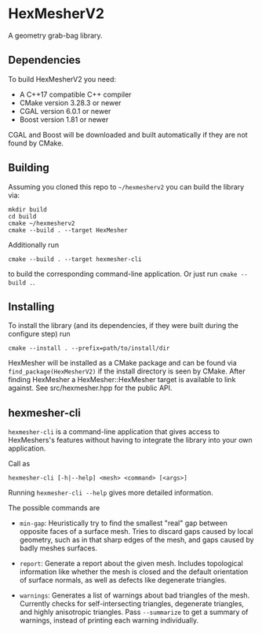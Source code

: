 # HexMesherV2

A geometry grab-bag library.

## Dependencies
To build HexMesherV2 you need:
- A C++17 compatible C++ compiler
- CMake version 3.28.3 or newer
- CGAL version 6.0.1 or newer
- Boost version 1.81 or newer
 
CGAL and Boost will be downloaded and built automatically if they are not found by CMake.

## Building

Assuming you cloned this repo to ``~/hexmesherv2`` you can build the library via:
```
mkdir build
cd build
cmake ~/hexmesherv2
cmake --build . --target HexMesher
```

Additionally run
```
cmake --build . --target hexmesher-cli
```
to build the corresponding command-line application. Or just run ``cmake --build .``.

## Installing

To install the library (and its dependencies, if they were built during the configure step) run
```
cmake --install . --prefix=path/to/install/dir
```

HexMesher will be installed as a CMake package and can be found via ``find_package(HexMesherV2)`` if the install directory is seen by CMake.
After finding HexMesher a HexMesher::HexMesher target is available to link against.
See src/hexmesher.hpp for the public API.

## hexmesher-cli

``hexmesher-cli`` is a command-line application that gives access to HexMeshers's features without having to integrate the library into your own application.

Call as
```
hexmesher-cli [-h|--help] <mesh> <command> [<args>]
```
Running ``hexmesher-cli --help`` gives more detailed information.

The possible commands are

- ``min-gap``: Heuristically try to find the smallest "real" gap between opposite faces of a surface mesh. Tries to discard gaps caused by local geometry, such as in that sharp edges of the mesh, and gaps caused by badly meshes surfaces.

- ``report``: Generate a report about the given mesh. Includes topological information like whether the mesh is closed and the default orientation of surface normals, as well as defects like degenerate triangles.

- ``warnings``: Generates a list of warnings about bad triangles of the mesh. Currently checks for self-intersecting triangles, degenerate triangles, and highly anisotropic triangles. Pass ``--summarize`` to get a summary of warnings, instead of printing each warning individually.


